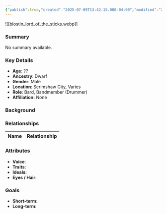 ```yaml
---
{"publish":true,"created":"2025-07-09T13:42:15.000-04:00","modified":"2025-07-09T13:44:30.000-04:00","cssclasses":""}
---
```



![[blostin_lord_of_the_sticks.webp]]
### Summary
No summary available.

### Key Details
- **Age**: ??
- **Ancestry**: Dwarf
- **Gender**: Male
- **Location**: Scrimshaw City, Varies
- **Role**: Bard, Bandmember (Drummer)
- **Affiliation:** None

### Background


### Relationships

| Name  | Relationship |
| ----- | ------------ |

### Attributes
- **Voice**:
- **Traits**:  
- **Ideals:**
- **Eyes / Hair**:  

### Goals
- **Short-term**:  
- **Long-term**:  
